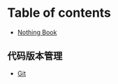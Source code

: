 # Table of contents

* [Nothing Book](README.md)

## 代码版本管理 <a href="#代码版本管理" id="代码版本管理"></a>

* [Git](代码版本管理/git.md)
